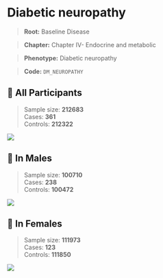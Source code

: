 # Diabetic neuropathy

> **Root:** Baseline Disease  

> **Chapter:** Chapter IV- Endocrine and metabolic  

> **Phenotype:** Diabetic neuropathy  

> **Code:** `DM_NEUROPATHY`

## 🧪 All Participants  
> Sample size: **212683**  
> Cases: **361**  
> Controls: **212322**
<img src="/Disease/Figures/ALL/Incidence/DM_NEUROPATHY.png"/>
<CsvTable src="/Disease_Data/ALL/Incidence/COX_DM_NEUROPATHY.csv" label="🔍 View full results" />

## 👨 In Males  
> Sample size: **100710**  
> Cases: **238**  
> Controls: **100472**
<img src="/Disease/Figures/Male/Incidence/DM_NEUROPATHY.png"/>
<CsvTable src="/Disease_Data/Male/Incidence/COX_DM_NEUROPATHY.csv" label="🔍 View full results" />

## 👩 In Females  
> Sample size: **111973**  
> Cases: **123**  
> Controls: **111850**
<img src="/Disease/Figures/Female/Incidence/DM_NEUROPATHY.png"/>
<CsvTable src="/Disease_Data/Female/Incidence/COX_DM_NEUROPATHY.csv" label="🔍 View full results" />
